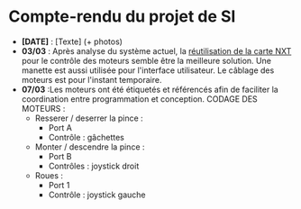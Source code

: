 # Compte-rendu du projet de SI

- **[DATE]** : [Texte] (+ photos)
- **03/03** : Après analyse du système actuel, la [réutilisation de la carte NXT](../TermSIArcheo2022) pour le contrôle des moteurs semble être la meilleure solution. Une manette est aussi utilisée pour l'interface utilisateur. Le câblage des moteurs est pour l'instant temporaire.
- **07/03** :Les moteurs ont été étiquetés et référencés afin de faciliter la coordination entre programmation et conception. CODAGE DES MOTEURS : 
  - Resserer / deserrer la pince :
    - Port A
    - Contrôle : gâchettes
  - Monter / descendre la pince :
    - Port B
    - Contrôles : joystick droit
  - Roues : 
    - Port 1
    - Contrôle : joystick gauche
